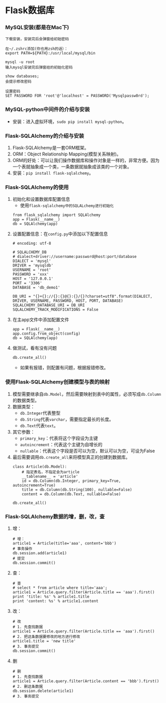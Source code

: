 # Flask数据库

### MySQL安装(都是在Mac下)
```
下载安装，安装完后会弹窗给初始密码

在~/.zshrc添加(你也用zsh的话）：
export PATH=${PATH}:/usr/local/mysql/bin 

mysql -u root
输入mysql安装完后弹窗给的初始化密码

show databases;
会提示修改密码

设置密码
SET PASSWORD FOR 'root'@'localhost' = PASSWORD('Mysqlpassw0rd');  
```

### MySQL-python中间件的介绍与安装
- 安装：进入虚拟环境，`sudo pip install mysql-python`。

### Flask-SQLAlchemy的介绍与安装
1. Flask-SQLAlchemy是一套ORM框架。
2. ORM：Object Relationship Mapping(模型关系映射)。
3. ORM的好处：可以让我们操作数据库和操作对象是一样的，非常方便。因为一个表就抽象成一个类，一条数据就抽象成该类的一个对象。
4. 安装：`pip install flask-sqlalchemy`。

### Flask-SQLAlchemy的使用
1. 初始化和设置数据库配置信息
	- 使用`flask-sqlalchemy中的SQLALchemy进行初始化`
	```
	from flask_sqlalchemy import SQLAlchemy
	app = Flask(__name__)
	db = SQLAlchemy(app)
	```
2. 设置配置信息：在`config.py`中添加以下配置信息
	```
	# encoding: utf-8

	# SQLALCHEMY_DB
	# dialect+driver://username:password@host:port/database
	DIALECT = 'mysql'
	DRIVER = 'mysqldb'
	USERNAME = 'root'
	PASSWORD = 'xxx'
	HOST = '127.0.0.1'
	PORT = '3306'
	DATABASE = 'db_demo1'

	DB_URI = "{}+{}://{}:{}@{}:{}/{}?charset=utf8".format(DIALECT, DRIVER, USERNAME, PASSWORD, HOST, PORT, DATABASE)
	SQLALCHEMY_DATABASE_URI = DB_URI
	SQLALCHEMY_TRACK_MODIFICATIONS = False
	```
3. 在主app文件中添加配置文件
	```
	app = Flask(__name__)
	app.config.from_object(config)
	db = SQLAlchemy(app)
	```
4. 做测试，看有没有问题
	```
	db.create_all()
	```
	- 如果有报错，则配置有问题，根据报错修改。


### 使用Flask-SQLAlchemy创建模型与表的映射
1. 模型需要继承自`db.Model`，然后需要映射到表中的属性，必须写成`db.Column`的数据类型。
2. 数据类型：
	- `db.Integer`代表整型
	- `db.String`代表`varchar`，需要指定最长的长度。
	- `db.Text`代表`text`。
3. 其它参数：
	- `primary_key`：代表将这个字段设为主键
	- `autoincrement`：代表这个主键为自增长的
	- `nullable`：代表这个字段是否可以为空，默认可以为空，可设为False
4. 最后需要调用`db.create_all`来将模型真正的创建到数据库。
	```
	class Article(db.Model):
	    # 指定表名，不指定会为article
	    __tablename__ = 'article'
	    id = db.Column(db.Integer, primary_key=True, autoincrement=True)
	    title = db.Column(db.String(100), nullable=False)
	    content = db.Column(db.Text, nullable=False)

	db.create_all()
	```

### Flask-SQLAlchemy数据的增，删，改，查
1. 增：
	```
    # 增：
    article1 = Article(title='aaa', content='bbb')
    # 事务操作
    db.session.add(article1)
    # 提交
    db.session.commit()
	```
2. 查：
	```
	# 查
    # select * from article where title='aaa';
    article1 = Article.query.filter(Article.title == 'aaa').first()
    print 'title: %s' % article1.title
    print 'content: %s' % article1.content
	```
3. 改：
	```
	# 改
    # 1. 先查找数据
    article1 = Article.query.filter(Article.title == 'aaa').first()
    # 2. 把这条数据要修改的地方进行修改
    article1.title = 'new title'
    # 3. 事务提交
    db.session.commit()
	```
4. 删
	```
    # 删
    # 1. 先查找数据
    article1 = Article.query.filter(Article.content == 'bbb').first()
    # 2. 删这条数据
    db.session.delete(article1)
    # 3. 事务提交
	```

























